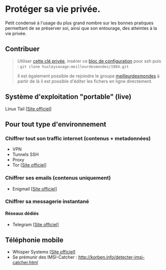 # Protéger sa vie privée.

Petit condensé à l'usage du plus grand nombre sur les bonnes pratiques permettant de se préserver soi, ainsi que son entourage, des atteintes à la vie privée.

## Contribuer

> Utiliser [cette clé privée](https://zerobin.net/?0a1b3fdd47657863#XdWQoiX83GUXdG4jdPlvy7pjEq8TmBdujGoBShxBGPY=),
> insérer ce [bloc de configuration](https://zerobin.net/?eec27abbef9d43d1#wOvVGL1fy5juvYb99Ge4OoBI5juFbPL189ZVPLiUQdw=) pour ssh puis :
> `git clone huxleysavage:meilleurdesmondes/1984.git`
> 
> Il est également possible de rejoindre le groupe [meilleurdesmondes](https://github.com/meilleurdesmondes) à partir de là il est possible d'éditer les fichers en ligne directement.

## Système d'exploitation "portable" (live)

Linux Tail [[Site officiel](https://tails.boum.org/index.fr.html)]

## Pour tout type d'environnement

### Chiffrer tout son traffic internet (contenus + metadonnées)
* VPN
* Tunnels SSH
* Proxy
* Tor [[Site officiel](https://torproject.org/)]

### Chiffrer ses emails (contenus uniquement)
* Enigmail [[Site officiel](https://www.enigmail.net/home/index.php)]

### Chiffrer sa messagerie instantané

#### Réseaux dédiés
* Telegram [[Site officiel](https://www.telegram.org/)]

## Téléphonie mobile

* Whisper Systems [[Site officiel](https://www.whispersystems.org/)]
* Se prémunir des IMSI-Catcher : http://korben.info/detecter-imsi-catcher.html
